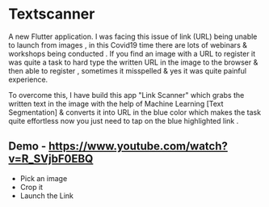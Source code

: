 # Textscanner

A new Flutter application.
I was facing this issue of link (URL) being unable to launch from images , in this Covid19 time there are lots of webinars & workshops being conducted . If you find an image with a URL to register it was quite a task to hard type the written URL in the image to the browser & then able to register , sometimes it misspelled & yes it was quite painful experience.

To overcome this, I have build this app "Link Scanner" which grabs the written text in the image with the help of Machine Learning [Text Segmentation] & converts it into URL in the blue color which makes the task quite effortless now you just need to tap on the blue highlighted link .

## Demo - https://www.youtube.com/watch?v=R_SVjbF0EBQ

- Pick an image
- Crop it
- Launch the Link

